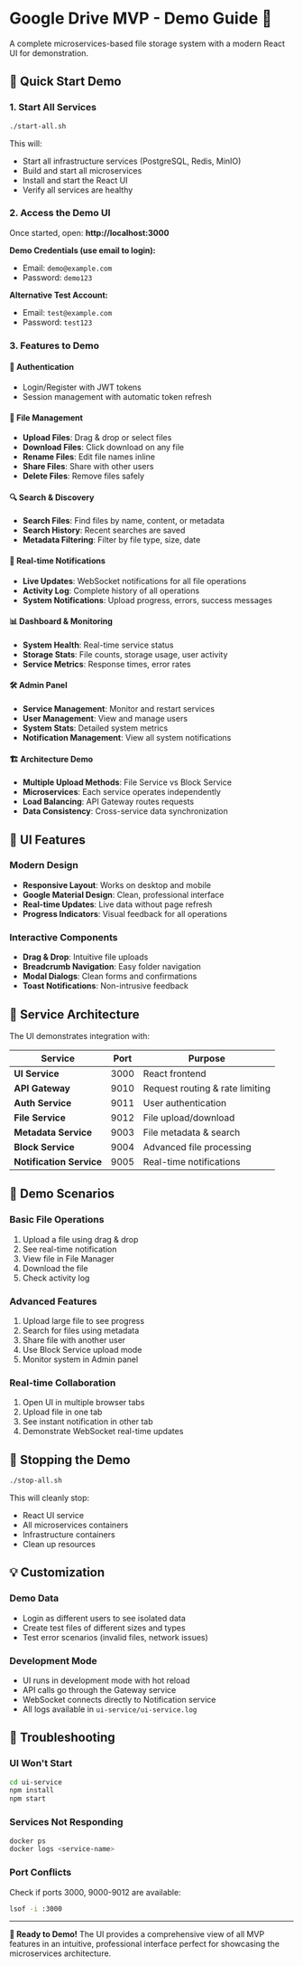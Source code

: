 # Google Drive MVP - Demo Guide 🚀

A complete microservices-based file storage system with a modern React UI for demonstration.

## 🎯 Quick Start Demo

### 1. Start All Services
```bash
./start-all.sh
```

This will:
- Start all infrastructure services (PostgreSQL, Redis, MinIO)
- Build and start all microservices  
- Install and start the React UI
- Verify all services are healthy

### 2. Access the Demo UI
Once started, open: **http://localhost:3000**

**Demo Credentials (use email to login):**
- Email: `demo@example.com`
- Password: `demo123`

**Alternative Test Account:**
- Email: `test@example.com`
- Password: `test123`

### 3. Features to Demo

#### 🔐 Authentication
- Login/Register with JWT tokens
- Session management with automatic token refresh

#### 📁 File Management  
- **Upload Files**: Drag & drop or select files
- **Download Files**: Click download on any file
- **Rename Files**: Edit file names inline
- **Share Files**: Share with other users
- **Delete Files**: Remove files safely

#### 🔍 Search & Discovery
- **Search Files**: Find files by name, content, or metadata
- **Search History**: Recent searches are saved
- **Metadata Filtering**: Filter by file type, size, date

#### 🔔 Real-time Notifications
- **Live Updates**: WebSocket notifications for all file operations
- **Activity Log**: Complete history of all operations
- **System Notifications**: Upload progress, errors, success messages

#### 📊 Dashboard & Monitoring
- **System Health**: Real-time service status
- **Storage Stats**: File counts, storage usage, user activity  
- **Service Metrics**: Response times, error rates

#### 🛠️ Admin Panel
- **Service Management**: Monitor and restart services
- **User Management**: View and manage users
- **System Stats**: Detailed system metrics
- **Notification Management**: View all system notifications

#### 🏗️ Architecture Demo
- **Multiple Upload Methods**: File Service vs Block Service
- **Microservices**: Each service operates independently
- **Load Balancing**: API Gateway routes requests
- **Data Consistency**: Cross-service data synchronization

## 🎨 UI Features

### Modern Design
- **Responsive Layout**: Works on desktop and mobile
- **Google Material Design**: Clean, professional interface
- **Real-time Updates**: Live data without page refresh
- **Progress Indicators**: Visual feedback for all operations

### Interactive Components
- **Drag & Drop**: Intuitive file uploads
- **Breadcrumb Navigation**: Easy folder navigation
- **Modal Dialogs**: Clean forms and confirmations
- **Toast Notifications**: Non-intrusive feedback

## 🔧 Service Architecture

The UI demonstrates integration with:

| Service | Port | Purpose |
|---------|------|---------|
| **UI Service** | 3000 | React frontend |
| **API Gateway** | 9010 | Request routing & rate limiting |
| **Auth Service** | 9011 | User authentication |
| **File Service** | 9012 | File upload/download |
| **Metadata Service** | 9003 | File metadata & search |
| **Block Service** | 9004 | Advanced file processing |
| **Notification Service** | 9005 | Real-time notifications |

## 🎪 Demo Scenarios

### Basic File Operations
1. Upload a file using drag & drop
2. See real-time notification
3. View file in File Manager
4. Download the file
5. Check activity log

### Advanced Features  
1. Upload large file to see progress
2. Search for files using metadata
3. Share file with another user
4. Use Block Service upload mode
5. Monitor system in Admin panel

### Real-time Collaboration
1. Open UI in multiple browser tabs
2. Upload file in one tab
3. See instant notification in other tab
4. Demonstrate WebSocket real-time updates

## 🛑 Stopping the Demo

```bash
./stop-all.sh
```

This will cleanly stop:
- React UI service
- All microservices containers
- Infrastructure containers
- Clean up resources

## 💡 Customization

### Demo Data
- Login as different users to see isolated data
- Create test files of different sizes and types
- Test error scenarios (invalid files, network issues)

### Development Mode
- UI runs in development mode with hot reload
- API calls go through the Gateway service
- WebSocket connects directly to Notification service
- All logs available in `ui-service/ui-service.log`

## 🐛 Troubleshooting

### UI Won't Start
```bash
cd ui-service
npm install
npm start
```

### Services Not Responding
```bash
docker ps
docker logs <service-name>
```

### Port Conflicts
Check if ports 3000, 9000-9012 are available:
```bash
lsof -i :3000
```

---

**🎉 Ready to Demo!** The UI provides a comprehensive view of all MVP features in an intuitive, professional interface perfect for showcasing the microservices architecture.